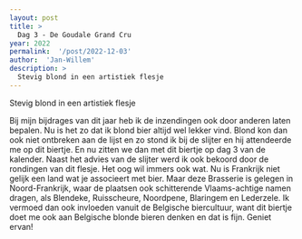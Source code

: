 ```yaml
---
layout: post
title: >
  Dag 3 - De Goudale Grand Cru
year: 2022
permalink:  '/post/2022-12-03'
author:  'Jan-Willem'
description: >
  Stevig blond in een artistiek flesje
---
```

<p class='intro'><span class='dropcap'>S</span>tevig blond in een artistiek flesje</p>

Bij mijn bijdrages van dit jaar heb ik de inzendingen ook door anderen laten bepalen. Nu is het zo dat ik blond bier altijd wel lekker vind. Blond kon dan ook niet ontbreken aan de lijst en zo stond ik bij de slijter en hij attendeerde me op dit biertje. En nu zitten we dan met dit biertje op dag 3 van de kalender. Naast het advies van de slijter werd ik ook bekoord door de rondingen van dit flesje. Het oog wil immers ook wat. 
Nu is Frankrijk niet gelijk een land wat je associeert met bier. Maar deze Brasserie is gelegen in Noord-Frankrijk, waar de plaatsen ook schitterende Vlaams-achtige namen dragen, als Blendeke, Ruisscheure, Noordpene, Blaringem en Lederzele. Ik vermoed dan ook invloeden vanuit de Belgische biercultuur, want dit biertje doet me ook aan Belgische blonde bieren denken en dat is fijn.
Geniet ervan!

